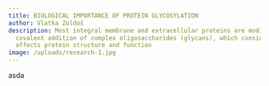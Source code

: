 ```yaml
---
title: BIOLOGICAL IMPORTANCE OF PROTEIN GLYCOSYLATION
author: Vlatka Zoldoš
description: Most integral membrane and extracellular proteins are modified by
  covalent addition of complex oligosaccharides (glycans), which considerably
  affects protein structure and function
image: /uploads/research-1.jpg
---
```

asda